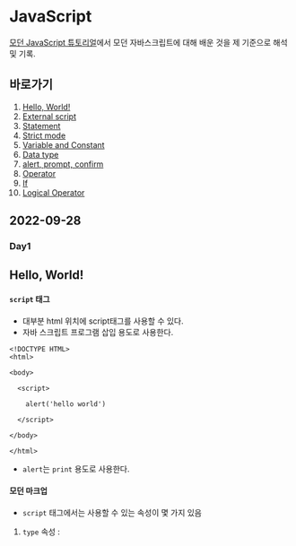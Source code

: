 # JavaScript
[모던 JavaScript 튜토리얼](https://ko.javascript.info/)에서 모던 자바스크립트에 대해 배운 것을 제 기준으로 해석 및 기록.


바로가기
------------
1. [Hello, World!](#day1)
2. [External script](#external-script)
3. [Statement](#statement)
4. [Strict mode](#strict-mode)
5. [Variable and Constant](#variable-and-constant)
6. [Data type](#data-type)
7. [alert, prompt, confirm](#day4)
8. [Operator](#operator)
9. [If](#if)
10. [Logical Operator](#logical-operator)

## 2022-09-28
### Day1
Hello, World!
------------
#### `script` 태그

- 대부분 html 위치에 script태그를 사용할 수 있다. 
- 자바 스크립트 프로그램 삽입 용도로 사용한다.
```
<!DOCTYPE HTML>
<html>

<body>

  <script>

    alert('hello world')

  </script>

</body>

</html>
```
* `alert`는 `print` 용도로 사용한다.

#### 모던 마크업
- `script` 태그에서는 사용할 수 있는 속성이 몇 가지 있음
1. `type` 속성 : <script type = ...>
- HTML4에서는 vb와 같은 script가 기본인 브라우저가 있었지만, HTML5에서는 JavaScript가 기본이기 때문에 
속성의 의미가 달라졌다.
2. `language` 속성 : <script language = ...>
- 스크립트 언어를 나타내는 속성
- 현재는 JavaScript가 기본 언어이기 때문에 사용할 필요는 없다
*예시
```
<script type = "text/javascript"><!-- 주석>
//--><script>
```

## 2022-09-29
### Day2
## External script
#### 외부 스크립트
```
<script src = "filePath.js"></script>
```
- 스크립트의 양이 많을 경우 소분화하여 외부 스크립트를 불러오는 식으로 사용한다
- HTML 내 스크립트를 사용하는 경우는 간단한 코드일 경우이다
- 여러 스크립트를 삽입하는 경우 다음과 같이 여러 번 코드를 입력한다
```
<script src = "filePath1.js"></script>
<script src = "filePath2.js"></script>
...
```
## Statement 
#### 코드 구조
##### 문(Statement)
- 명령어와 문법 구조의 단위
- 각 Statement는 가독성을 위해 서로 다른 줄에 쓴다
  
##### 세미콜론(semicolon)
- 각 Statement의 끝을 의미함
- 줄바꿈 시 `세미콜론 자동 삽입(automatic semicolon insertion)`이 발생한다.
* 세미콜론 자동 삽입은 불완전한 표현식에는 작동하지 않는다.
  
##### 주석(comment)
- 개발자가 작성한 코드의 의도를 보여주기 위한 것
- `//`는 한 줄 주석, `/*...*/`은 여러 줄 주석
- 항상 주석을 다는 습관을 들이는 것이 중요함

## 2022-09-30
### Day3
## Strict mode
#### use strict
- 스크립트 전체를 모던화 시켜주는 명령어
- 최상단에 위치시키면 코드 전체를 use strict모드로 활성화시켜준다
```
"use strict"
```
`use strict`를 활성화하면 취소시키는 방법은 없다
##### 브라우즈 콘솔을 사용하는 경우
- 엄격 모드 활성화 : `use strict`를 친 후, `Shift` + `Enter`을 눌러주고 코드를 작성하면 활성화 된다.
* `use strict`는 클래스와 모듈을 사용한다면 생략가능

## Variable and Constant  
#### 변수와 상수  
##### 변수
- JavaScript에서는 변수를 `let`함수를 이용해서 선언한다.
```
  let x;
  x = 6; // x에 6 데이터 할당해라
  
  alert(x); // x를 출력해라
```
- 한 줄에 `let`과 데이터 할당 가능
```
  let x = 6;
  alert(x)
  ```
* 가독성을 위해서 한 줄에는 변수 하나씩 선언하기

##### 변수 명명 규칙
- 카멜 표기법(camelCase)을 흔히 사용한다. ex) myName, itemPrice, ...
- 변수명에 `$`와 `_`도 사용 가능하다
- 예약어(let, reture, class 등..)은 JavaScript에서 사용하고 있기 때문에 변수명으로 사용할 수 없다
  * 참고 : `use strict`를 사용하지 않는 경우, `let`함수를 사용하지 않고 구버전 스크립트와 호환이 가능하다
  1. 변수를 명명할 때는 항상 유지보수를 고려해서 명명한다 
  2. 규칙을 따르거나 정하면 좋다 
  3. 너무 간결한 변수명은 혼란을 일으킬 수 있다
  
##### 상수
- 변하지 않는 수를 할당할 때는 `let`대신  `const`를 사용
```
  const pi = 3.14159265359 // pi의 값
```
- 상수는 변수와 다른 대문자와 `_`를 이용해서 명명

## 2022-10-02
### Day3
## Data type
#### 자료형
- JavaScript에는 8가지 기본 자료형이 있다
- 데이터의 타입에 맞게 자료형을 설정해줘야 한다

##### 숫자형
- 정수와 부동소수점 숫자를 나타낸다
- 숫자형과 관련된 연산자 : `*`, `/`, `+`, `-`, `%`
- 특수 숫자 값 : `Infinity`, -`-Infinity`, `NaN`
  
* BigInt
- 숫자형과 달리 길이와 상관없이 정수를 표현할 수 있게 하는 자료형
- 숫자 뒤에 `n`을 붙여서 만들 수 있다.
* 참고 : Firefox, Chrome, Edge, Safari같은 브라우저에서는 지원하나, IE에서는 지원하지 않음 (2022-08-13기준)
  
##### 문자형
- 따옴표(")로 문자형으로 나타내고자 하는 데이터를 묶어주면 문자열로 표현할 수 있다
```
let name = "Sangwon";// name에 Sangwon이라는 변수 저장
alert(name); // Sangwon
```
- `${...}`을 이용해 다음과 같이 조합도 가능하다
- 이 경우 숫자도 조합가능하다!
```
  alert("My name is,${name}"); // My name is Sangwon
  alert("1+2 =, ${1+2}"); // 1+2의 값 출력
```
  
##### 불린형
- `true`와 `false`, 두 가지 값만 있는 자료형
```
let fieldChecked1 = true; // fieldChecked1에 true값 할당
let fieldChecked2 = false; // fieldChecked2에 false값 할당
```
- 비교 결과 저장도 가능하다
- 논리 연산자에서 많이 쓰인다
  
##### 'null'
-  `null`을 어느 자료형에도 속하지 않는 값
- JavaScript의 `null`은 존재하지 않는 다는 의미로 쓰인다


##### 'undefined'
- 값이 할당되지 않은 상태를 나타낸다
- 다음과 같은 경우 `undefined`가 할당된다
```
let age;

alert(age); // 'undefined'가 출력
```
- 개발자가 명시적으로 할당할 수 있다, but `null`값을 사용하는 것이 권장됨

#### 객체와 심볼
- `object`형 : 데이터 컬렉션이나 복잡한 개체(entity)를 표현할 수 있다
- `symbol`형 : 객체의 고유한 식별자를 만들 때 사용한다

##### typeof 연산자
- 연산자와 함수를 표현하는 문법이 다름
1. 연산자 : typeof x
2. 함수 : typeof(x)
- 사용 예시는 다음과 같다
```
typeof undefined // "undefined"

typeof 2 // "number"

typeof 1013231312213n // "bigint"

typeof true // "boolean"

typeof "April" // "string"

typeof Symbol("id") // "symbol"

typeof Math // "object"  (1)

typeof null // "object"  (2)

typeof alert // "function"  (3)
```

## 2022-10-03
### Day4
## alert, prompt, confirm
##### alert
- 개발자가 할당한 변수 데이터를 보여주는 모달 창(Modal Window)을 보여준다
- 해당 브라우저 탭은 `확인`버튼을 누르기 전까지는 아무 동작을 할 수 없다
```
alert("hello"); // "hello"를 출력
```

##### prompt
- `prompt`는 두 개의 인수를 받는다
```
test = prompt(title, [default]);
```
1. title : 사용자에게 보여주는 메시지
2. default : default로 설정할 값(여기서 `[...]`는 절대값이 아닌 선택값을 의미함)

##### confirm
- 개발자가 입력한 메시지와 `예` 또는 `아니요`버튼을 포함한 모달 창을 보여준다
```
test = confirm(question); // 이지선다형 질문 모달 창을 출력
```
- `예`는 `true`, `아니오`는 `false`값으로 반환된다

## 2022-10-04
### Day5
#### 형 변환
- 자료형의 `type`을 변경하는 것이다.

##### 문자형으로 변환
- 문자형의 값이 변환되어야 할 때 사용한다
- alert메서드는 매개변수를 자동으로 문자형으로 변환시킨다
- `String(value)`함수를 호출해서 개발자가 인위적으로 변환가능
```
let value = true; // value에 true를 할당
value = String(value); // 변수 value를 boolean에서 String으로 변환
alert(typeof value); // value의 변수 타입 출력
```

##### 숫자형으로 변환
- boolean 및 문자형에서 숫자형으로의 변환은 수학 관련 함수와 표현식에서 자동으로 변환된다
- `Number(value)`함수를 호출해서 개발자가 인위적으로 변환가능
```
let str = "123"; // 변수 str에 문자형 123을 할당
alert(typeof str); // str의 타입 출력

let num = Number(str); // str을 숫자형으로 변환
alert(typeof num); // 형 변환된 num의 타입을 출력
```

##### 불린형으로 변환
- 불린형은 `true`와 `false`로 변환된다
- '비어있는' 느낌의 값(`0`, `null`, `undefined`, `NaN`)은 `false`가 된다
- 그 외의 값은 `true`로 변환된다.
```
alert(Boolean(1)); // 숫자 1을 불린형으로 변환
alert(Boolean(0)); // 숫자 0을 불린형으로 변환

alert(Boolean("This is String:)); //문자열을 불린형으로 변환
alert(Boolean("")); //빈 문자열을 불린형으로 변환
```
## 2022-10-05
### Day6
## Operator
#### 기본 연산자와 수학
- 몇 가지 조건문 및 반복문을 다루기 위한 연산자 중 기본 연산자들을 다루는 법
##### ‘단항’, ‘이항’, ‘피연산자’
- 피연산자(operand) : 연산자가 연산을 수행하는 대상
- 단항(unary) 연산자 : 피연산자를 하나만 받는 연산자
- 이항(binary) 연산자 : 두 개의 피연산자를 받는 연산자

#### 수학 연산자
<table>
  <td>
    
- 덧셈 연산자 `+`
    
- 뺄셈 연산자 `-`
    
- 곱셈 연산자 `*`
    
- 나눗셈 연산자 `/`
    
- 나머지 연산자 `%`
    
- 거듭제곱 연산자 `**`
  </td>
</table>

#### 나머지 연산자(remainder operator)
- 나머지 연산자 `%` : `%`를 기준으로 왼쪽 피연산자를 오른쪽 연산자로 나눈 후 그 나머지를 정수로 반환

#### 거듭제곱 연산자(exponentiation operator)
- 거듭제곱 연산자 `**` : `**`를 기준으로 왼쪽 피연산자를 오른쪽 연산자만큼 반복해서 곱한 값을 반환

#### 단항 연산자 +
- 덧셈 연산자 `+`는 단항 연산자로 사용 가능하다
```
alert( +true ); // true를 숫자형 1로 변환
alert( +""); // ""는 false에 해당하므로 0으로 변환
```
- Number(value)의 역할을 할 수 있다
```
let myRank = "1"; // myRank에 "1"을 할당
let yourRank = "2"; // yourRank에 "2"를 할당

alert( typeof myRank ); // myRank의 자료형 str
alert( typeof yourRank ); // yourRank의 자료형 str

alert( +myRank + +yourRank ); // myRank와 yourRank를 숫자형으로 변환한 후 더함
```
- 연산자 우선순위에 의해 이루어졌다

##### 연산자 우선순위
- 수학적 규칙과 JavaScript의 다양한 기능을 효과적으로 사용할 수 있도록 하기 위해서 만듦
- [Operator precedence](https://developer.mozilla.org/en-US/docs/Web/JavaScript/Reference/Operators/Operator_Precedence)에 table항목에 JavaScript의 상세한 우선순위 테이블을 참고할 수 있다

##### 할당 연산자
할당(assignment) 연산자 `=` : 무언가 할당할 때 쓰이는 연산자
1. 값을 반환하는 할당 연산자
- 표현식 안에 또 다른 표현식에서 할당된 값을 반환하여 바깥 표현식에 영향을 준다
- 가독성이 떨어지고 코드가 명확해지지 않는다

2. 할당 연산자 체이닝(chaining)
- 할당 연산자는 여러 개를 연결해서 사용할 수 있다.
```
let a,b,c;
a = b = c = 1; // a,b,c에 각각 1을 할당
```
- 가독성을 위해 웬만하면 나누는 것이 낫다

##### 복합 할당 연산자
- 같은 변수에 연산 결과를 저장해야 할 때 사용한다
```
let n = 2;
n += 5; // n = n + 5
n *= 2; // n = n * 2
```
- 비트 연산자에도 적용 가능하다!

##### 증가·감소 연산자
- 숫자를 하나 늘리거나 줄이는 연산자
- 증가(increment) 연산자 `++` : 변수를 1 증가시킵니다
- 감소(decrement) 연산자 `--`는 변수를 1 감소시킵니다
- 위 두 연산자는 전위형(prefix form)이나 후위형(postfix form)로 쓸 수 있다
* 참고 : 반환값을 사용하는 경우, 후위형은 기존 값을 반환한다

##### 비트 연산자(bitwise operator)
<table>
  <td>
  
  - 비트 AND ( `&` )
  
  - 비트 OR ( `|` )
  
  - 비트 XOR ( `^` )
  
  - 비트 NOT ( `~` )
  
  - 왼쪽 시프트(LEFT SHIFT) ( `<<` )
  
  - 오른쪽 시프트(RIGHT SHIFT) ( `>>` )
  
  - 부호 없는 오른쪽 시프트(ZERO-FILL RIGHT SHIFT) ( `>>>` )
  
  </td>
</table>
  
- 2진 표현에서 숫자를 다뤄야 할 때 쓰인다
- 암호를 다룬다면 비트 연산자가 유용하다
- [참고용 링크](https://developer.mozilla.org/en-US/docs/Web/JavaScript/Reference/Operators)

##### 쉼표 연산자(comma operator)
- 쉼표 연산자(comma operator) `,` : 여러 표현식을 코드 한 줄에 쓰기 위한 용도
- 쉼표의 우선순위는 매우 낮다!

## 2022-10-09
### Day7
#### 비교 연산자
- if문, for문 등을 유용하게 다루기 위한 연산자
  
##### 불린형 반환
- 비교 연산자의 반환 값은 불린형이다 
- 문자열 비교 : 각 문자열을 `유니코드` 기준으로 순서대로 비교한 후, 다른값이 나오거나 비교할 문자열이 없을 경우 결과를 반환하고 비교를 종료한다
- 다른 자료형일 경우 : 대표적으로 `"02"`같은 숫자는 숫자형 `2`와 같이 자동 변환된 후 비교를 시작한다.
  
##### 일치 연산자(strict equality operator)
- 일치 연산자 `===` : 0과 false를 구분하지 못하는 동등 연산자(equality operator) `==`과 달리 형 자동변환이 이루어 지지 않는다
- `!==`는 `!=`의 일치 연산자 버전이다
* 참고
1. `null`과 `undefined`는 동등 비교(`==`) 시 서로 같지만 다른 값과는 같지 않다
2. `null`이나 `undefined`가 될 확률이 있는 변수가 `>` 또는 `<`의 피연산자로 올 때는 주의한다

## If
- 편의를 위해 {...}를 항상 붙이다는 전제하에 설명합니다
                                             
   
                                             
#### 'if'문
- `if(...)의 조건값이 `true`인 경우, {...}의 코드 블록이 실행된다
- 자동 형 변환이 적용되므로, 불린형인 `true`, `false`으로 변환된다

#### 'else'절
- 조건값이 `false`인 경우 {...}의 코드 블록이 실행된다
#### 'else if'절
- 조건을 여러 개 처리하는 경우 `else if`를 사용한다
#### 조건부 연산자 '?'
- 상황에 맞게 사용한다면, 'if'문을 간결하게 만들 수 있는 연산자
- 사용 예시는 다음과 같다
```
let accessAllowed;
/* if을 사용할 경우                                          
let name = prompt("이름을 입력하세요.", ''); // 사용자에게 input을 받는다                                           
if (firstName == "Hong"){ // input값이 '참'일 경우
  accessAllowed = true;
}
else{
  accessAllowed = false; // input값이 '거짓'일 경우
}

alert(accessAllowed); // accessAllowed의 값 출력
*/
// '?' 연산자를 사용할 경우 
accessAllowed = (name = "Hong") ? true : false; // let result = condition ? value1 : value2;  
```
- 가독성을 우선시하여, 'if'와 '?'연산자를 적절히 활용하는 것이 중요하다                                             
## 2022-10-13
### Day8
## Logical Operator
#### || (OR)
- `||` : 양쪽에 인수를 받아 하나라도 `true`이면 `true`를 반환한다
- 피연산자가 둘다 `false`인 경우를 제외하고 연산 결과는 항상 `true`를 반환한다
- `if`문과 함께 쓰는 경우가 대부분이다

#### && (AND)
- `&&` 는 `||` 와 달리 양쪽에 받은 인수가 둘다 `true`인 경우에만 `true`를 반환한다
- `&&`의 `||` 중에서는 `&&`의 우선순위가 더 높다
                                             
#### ! (NOT)
- `!` : 피연산자를 불린형으로 변환 후, 그 역을 반환한다           
- 모든 논리 연산자 중에 우선순위가 높다

                                                  
                                             
